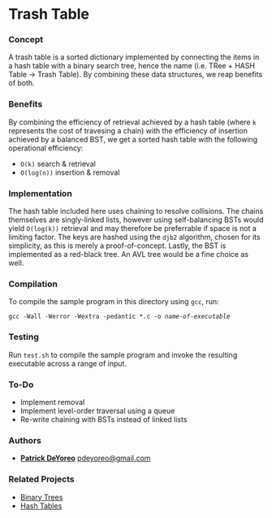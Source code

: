 # Trash Table

### Concept

A trash table is a sorted dictionary implemented by connecting the items in a hash table with a binary search tree,
hence the name (i.e. TRee + HASH Table -> Trash Table). By combining these data structures, we reap benefits of both.

### Benefits

By combining the efficiency of retrieval achieved by a hash table (where `k` represents the cost of travesing a chain) with
the efficiency of insertion achieved by a balanced BST, we get a sorted hash table with the following operational efficiency:
- `O(k)` search & retrieval
- `O(log(n))` insertion & removal

### Implementation

The hash table included here uses chaining to resolve collisions. The chains themselves are singly-linked lists, however
using self-balancing BSTs would yield `O(log(k))` retrieval and may therefore be preferrable if space is not a limiting
factor. The keys are hashed using the `djb2` algorithm, chosen for its simplicity, as this is merely a proof-of-concept.
Lastly, the BST is implemented as a red-black tree. An AVL tree would be a fine choice as well.

### Compilation

To compile the sample program in this directory using `gcc`, run:

`gcc -Wall -Werror -Wextra -pedantic *.c -o `_`name-of-executable`_

### Testing

Run `test.sh` to compile the sample program and invoke the resulting executable across a range of input. 

### To-Do

- Implement removal
- Implement level-order traversal using a queue
- Re-write chaining with BSTs instead of linked lists

### Authors

- __[Patrick DeYoreo](https://github.com/patrickdeyoreo/)__ <pdeyoreo@gmail.com>

### Related Projects

- [Binary Trees](https://github.com/patrickdeyoreo/holbertonschool-low_level_programming/tree/master/0x1D-binary_trees)
- [Hash Tables](https://github.com/patrickdeyoreo/holbertonschool-low_level_programming/tree/master/0x1A-hash_tables)
